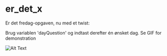 # er_det_x

Er det fredag-opgaven, nu med et twist:

Brug variablen 'dayQuestion' og indtast derefter én ønsket dag. Se GIF for demonstration


![Alt Text](https://i.imgur.com/m6DkBu8.gif)


